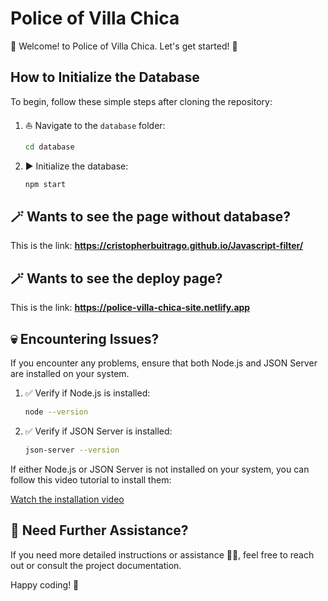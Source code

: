 # Police of Villa Chica

👋 Welcome! to Police of Villa Chica. Let's get started! 👾

## How to Initialize the Database

To begin, follow these simple steps after cloning the repository:

1. ⛵ Navigate to the `database` folder:
   ```bash
   cd database
   ```

2. ▶️ Initialize the database:
   ```bash
   npm start
   ```
## 🪄 Wants to see the page without database?

This is the link: **https://cristopherbuitrago.github.io/Javascript-filter/**

## 🪄 Wants to see the deploy page?

This is the link: **https://police-villa-chica-site.netlify.app**

## 💀 Encountering Issues?

If you encounter any problems, ensure that both Node.js and JSON Server are installed on your system.

1. ✅ Verify if Node.js is installed:
   ```bash
   node --version
   ```

2. ✅ Verify if JSON Server is installed:
   ```bash
   json-server --version
   ```

If either Node.js or JSON Server is not installed on your system, you can follow this video tutorial to install them:

[Watch the installation video](https://youtu.be/i2vXpoAn_Uc)

## 👀 Need Further Assistance?

If you need more detailed instructions or assistance 👷‍♂️, feel free to reach out or consult the project documentation.

Happy coding! 🚀
